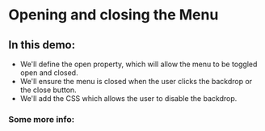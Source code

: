 # **Opening and closing the Menu**

## **In this demo:**

- We'll define the open property, which will allow the menu to be toggled open and closed.
- We'll ensure the menu is closed when the user clicks the backdrop or the close button.
- We'll add the CSS which allows the user to disable the backdrop.

### **Some more info:**
